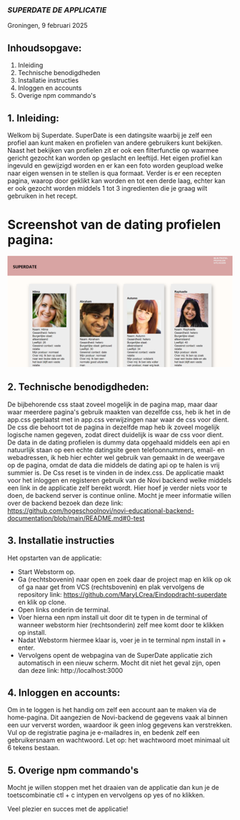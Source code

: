 ### *SUPERDATE DE APPLICATIE* 
Groningen, 9 februari 2025

## Inhoudsopgave:
1. Inleiding
2. Technische benodigdheden
3. Installatie instructies
4. Inloggen en accounts
5. Overige npm commando's 

## 1. Inleiding:
Welkom bij Superdate. SuperDate is een datingsite waarbij je zelf een profiel aan kunt maken en profielen van andere gebruikers kunt 
bekijken. Naast het bekijken van profielen zit er ook een filterfunctie op waarmee gericht gezocht kan worden op geslacht en leeftijd. Het eigen profiel 
kan ingevuld en gewijzigd worden en er kan een foto worden geupload welke naar eigen wensen in te stellen is qua formaat. Verder is er een recepten pagina, 
waarop door geklikt kan worden en tot een derde laag, echter kan er ook gezocht worden middels 1 tot 3 ingredienten die je graag wilt gebruiken in het recept. 

# Screenshot van de dating profielen pagina:

![](src/assets/profiel-pagina.png)

## 2. Technische benodigdheden:
De bijbehorende css staat zoveel mogelijk in de pagina map, maar daar waar meerdere pagina's gebruik maakten van dezelfde css, 
heb ik het in de app.css geplaatst met in app.css verwijzingen naar waar de css voor dient. De css die behoort tot de pagina in dezelfde map heb ik
zoveel mogelijk logische namen gegeven, zodat direct duidelijk is waar de css voor dient. De data in de dating profielen is dummy data opgehaald middels een api en natuurlijk 
staan op een echte datingsite geen telefoonnummers, email- en webadressen, ik heb hier echter wel gebruik van gemaakt in de weergave op de pagina, omdat de data die middels
de dating api op te halen is vrij summier is. De Css reset is te vinden in de index.css. De applicatie maakt voor het inloggen en registeren gebruik van de Novi backend welke
middels een link in de applicatie zelf bereikt wordt. Hier hoef je verder niets voor te doen, de backend server is continue online. 
Mocht je meer informatie willen over de backend bezoek dan deze link: https://github.com/hogeschoolnovi/novi-educational-backend-documentation/blob/main/README.md#0-test

## 3. Installatie instructies

Het opstarten van de applicatie:
- Start Webstorm op. 
- Ga (rechtsbovenin) naar open en zoek daar de project map en klik op ok of ga naar get from VCS (rechtsbovenin) en plak vervolgens de 
  repository link: https://github.com/MaryLCrea/Eindopdracht-superdate en klik op clone.
- Open links onderin de terminal.
- Voer hierna een npm install uit door dit te typen in de terminal of wanneer webstorm hier (rechtsonderin) zelf mee komt door te klikken op install.
- Nadat Webstorm hiermee klaar is, voer je in te terminal npm install in + enter. 
- Vervolgens opent de webpagina van de SuperDate applicatie zich automatisch in een nieuw scherm. Mocht dit niet het geval zijn, open dan deze link: http://localhost:3000 

## 4. Inloggen en accounts:
Om in te loggen is het handig om zelf een account aan te maken via de home-pagina. Dit aangezien de Novi-backend de gegevens vaak al binnen een 
uur ververst worden, waardoor ik geen inlog gegevens kan verstrekken. Vul op de registratie pagina je e-mailadres in, en bedenk zelf een gebruikersnaam
en wachtwoord. Let op: het wachtwoord moet minimaal uit 6 tekens bestaan. 

## 5. Overige npm commando's
Mocht je willen stoppen met het draaien van de applicatie dan kun je de toetscombinatie ctl + c intypen en vervolgens op yes of no klikken. 


Veel plezier en succes met de applicatie!





